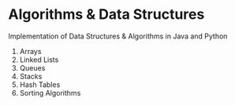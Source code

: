 # Algorithms & Data Structures
Implementation of Data Structures & Algorithms in Java and Python </br>

1. Arrays
2. Linked Lists
3. Queues
4. Stacks
5. Hash Tables
6. Sorting Algorithms
